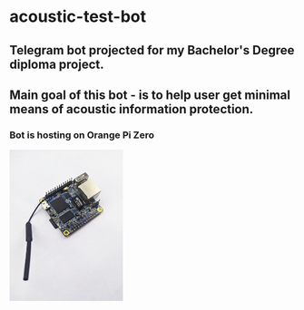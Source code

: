 # acoustic-test-bot

## Telegram bot projected for my Bachelor's Degree diploma project.

## Main goal of this bot - is to help user get minimal means of acoustic information protection.

### Bot is hosting on Orange Pi Zero
<img src='/resources/Orange_Pi_Zero.jpg' width="200">
